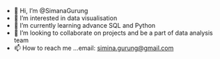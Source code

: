 - 👋 Hi, I’m @SimanaGurung
- 👀 I’m interested in data visualisation 
- 🌱 I’m currently learning advance SQL and Python
- 💞️ I’m looking to collaborate on projects and be a part of data analysis team
- 📫 How to reach me ...email: simina.gurung@gmail.com

<!---
SimanaGurung/SimanaGurung is a ✨ special ✨ repository because its `README.md` (this file) appears on your GitHub profile.
You can click the Preview link to take a look at your changes.
--->
